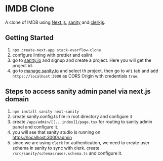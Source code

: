 # IMDB Clone

A clone of IMDB using [Next.js](https://nextjs.org/), [sanity](https://sanity.io/) and [clerkjs](https://clerk.com/).

## Getting Started

1. `npx create-next-app stack-overflow-clone`
2. configure linting with prettier and eslint
3. go to [sanity.io](https://sanity.io/) and signup and create a project. Here you will get the project id.
4. go to [manage.sanity.io](https://manage.sanity.io/) and select th project. then go to `API` tab and add `https://localhost:3000` as CORS Origin with credentials `true`.

## Steps to access sanity admin panel via next.js domain

1. `npm install sanity next-sanity`
2. create sanity.config.ts file in root directory and configure it
3. create `/app/admin/[[...index]]/page.tsx` for routing to sanity admin panel and configure it.
4. you will see that sanity studio is running on [https://localhost:3000/admin](https://localhost:3000/admin)
5. since we are using `clerk` for authentication, we need to create user schema in sanity to sync with clerk. create `/src/sanity/schemas/user.schema.ts` and configure it.
